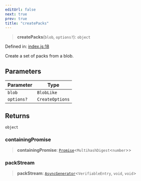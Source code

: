 ```yaml
---
editUrl: false
next: true
prev: true
title: "createPacks"
---
```


> **createPacks**(`blob`, `options?`): `object`

Defined in: [index.js:18](https://github.com/vasco-santos/hash-stream/blob/main/packages/pack/src/index.js#L18)

Create a set of packs from a blob.

## Parameters

| Parameter | Type |
| ------ | ------ |
| `blob` | `BlobLike` |
| `options?` | `CreateOptions` |

## Returns

`object`

### containingPromise

> **containingPromise**: [`Promise`](https://developer.mozilla.org/docs/Web/JavaScript/Reference/Global_Objects/Promise)\<`MultihashDigest`\<`number`\>\>

### packStream

> **packStream**: [`AsyncGenerator`](https://developer.mozilla.org/docs/Web/JavaScript/Reference/Global_Objects/AsyncGenerator)\<`VerifiableEntry`, `void`, `void`\>
